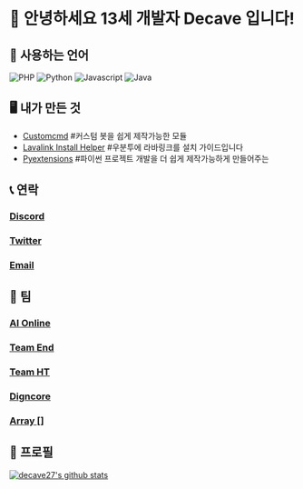 # 👋 안녕하세요 13세 개발자 Decave 입니다!

## 📄 사용하는 언어 

![PHP](https://img.shields.io/badge/-php-green?logo=php&style=for-the-badge)
![Python](https://img.shields.io/badge/Python-green?logo=Python&style=for-the-badge)
![Javascript](https://img.shields.io/badge/Javascript-green?logo=Javascript&style=for-the-badge)
![Java](https://img.shields.io/badge/Java-green?logo=Java&style=for-the-badge)



## 🖥️ 내가 만든 것
- [Customcmd](https://pypi.org/project/Customcmd/) #커스텀 봇을 쉽게 제작가능한 모듈
- [Lavalink Install Helper](https://github.com/decave27/lavalink-install-helper) #우분투에 라바링크를 설치 가이드입니다
- [Pyextensions](https://github.com/decave27/pyextensions) #파이썬 프로젝트 개발을 더 쉽게 제작가능하게 만들어주는 

## 📞 연락
### [Discord](https://discord.com/users/717044065635532810)
### [Twitter](https://twitter.com/decave27)
### [Email](mailto:decave27@gmail.com)

## 🏢 팀
### [AI Online](https://discord.gg/ARCdUzC)
### [Team End](https://discord.gg/dHFzUjz)
### [Team HT](https://discord.gg/dMC7kUy)
### [Digncore](https://discord.gg/RstbdNr)
### [Array []](https://discord.gg/7k5bWur)

## 🧑 프로필
[![decave27's github stats](https://github-readme-stats.vercel.app/api?username=decave27)](https://github.com/decave27)
